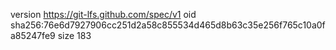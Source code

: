 version https://git-lfs.github.com/spec/v1
oid sha256:76e6d7927906cc251d2a58c855534d465d8b63c35e256f765c10a0fa85247fe9
size 183
